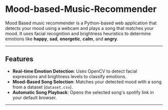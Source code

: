 # Mood-based-Music-Recommender
Mood Based music recommender is a Python-based web application that detects your mood using a webcam and plays a song that matches your mood. It uses facial recognition and brightness heuristics to determine emotions like **happy**, **sad**, **energetic**, **calm**, and **angry**.

---

## Features
- **Real-time Emotion Detection**: Uses OpenCV to detect facial expressions and brightness levels to classify emotions.
- **Mood-Based Song Selection**: Matches your detected mood with a song from a dataset (`dataset.csv`).
- **Automatic Song Playback**: Opens the selected song's spotify link in your default browser.

---
